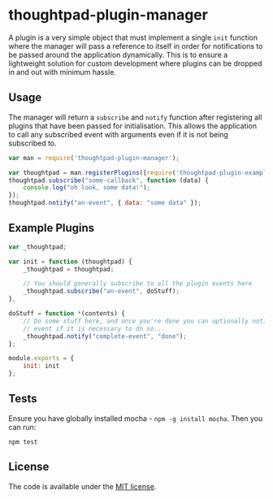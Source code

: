 thoughtpad-plugin-manager
=========================

A plugin is a very simple object that must implement a single `init` function where the manager will pass a reference to itself in order for notifications to be passed around the application dynamically. This is to ensure a lightweight solution for custom development where plugins can be dropped in and out with minimum hassle.

## Usage

The manager will return a `subscribe` and `notify` function after registering all plugins that have been passed for initialisation. This allows the application to call any subscribed event with arguments even if it is not being subscribed to.

```JavaScript
var man = require('thoughtpad-plugin-manager');

var thoughtpad = man.registerPlugins([require('thoughtpad-plugin-example')]);
thoughtpad.subscribe("some-callback", function (data) {
    console.log("oh look, some data!"); 
});
thoughtpad.notify("an-event", { data: "some data" });
```

## Example Plugins

```JavaScript
var _thoughtpad;

var init = function (thoughtpad) {
    _thoughtpad = thoughtpad;

    // You should generally subscribe to all the plugin events here
    _thoughtpad.subscribe("an-event", doStuff);
},

doStuff = function *(contents) {
    // Do some stuff here, and once you're done you can optionally notify completion of the 
    // event if it is necessary to do so...
    _thoughtpad.notify("complete-event", "done");
};

module.exports = {
    init: init
};
```

## Tests

Ensure you have globally installed mocha - `npm -g install mocha`. Then you can run:

`npm test`

## License

The code is available under the [MIT license](http://deif.mit-license.org/).